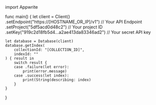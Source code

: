 import Appwrite

func main() {
    let client = Client()
      .setEndpoint("https://[HOSTNAME_OR_IP]/v1") // Your API Endpoint
      .setProject("5df5acd0d48c2") // Your project ID
      .setKey("919c2d18fb5d4...a2ae413da83346ad2") // Your secret API key

    let database = Database(client)
    database.getIndex(
        collectionId: "[COLLECTION_ID]",
        indexId: ""
    ) { result in
        switch result {
        case .failure(let error):
            print(error.message)
        case .success(let index):
            print(String(describing: index)
        }
    }
}
